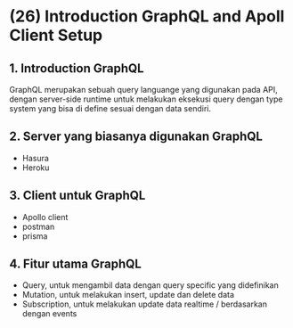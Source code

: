 # (26) Introduction GraphQL and Apoll Client Setup

## 1. Introduction GraphQL

GraphQL merupakan sebuah query languange yang digunakan pada API, dengan server-side runtime untuk melakukan eksekusi query dengan type system yang bisa di define sesuai dengan data sendiri.

## 2. Server yang biasanya digunakan GraphQL

- Hasura
- Heroku

## 3. Client untuk GraphQL

- Apollo client
- postman
- prisma

## 4. Fitur utama GraphQL

- Query, untuk mengambil data dengan query specific yang didefinikan
- Mutation, untuk melakukan insert, update dan delete data
- Subscription, untuk melakukan update data realtime / berdasarkan dengan events
